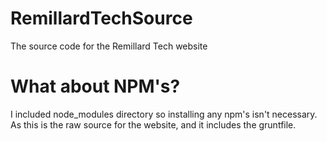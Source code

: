 # RemillardTechSource
The source code for the Remillard Tech website

# What about NPM's?
I included node_modules directory so installing any npm's isn't necessary. As this is the raw source for the website, and it includes the gruntfile.
